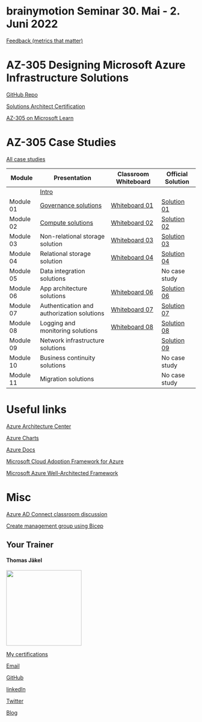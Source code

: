 # brainymotion Seminar 30. Mai - 2. Juni 2022

[Feedback (metrics that matter)](https://www.metricsthatmatter.com/url/u.aspx?4D3889031184199833)

# AZ-305 Designing Microsoft Azure Infrastructure Solutions

[GitHub Repo](https://github.com/MicrosoftLearning/AZ-305-DesigningMicrosoftAzureInfrastructureSolutions)

[Solutions Architect Certification](https://docs.microsoft.com/en-us/learn/certifications/azure-solutions-architect/)

[AZ-305 on Microsoft Learn](https://aka.ms/AZ-305StudentMaterials)

# AZ-305 Case Studies

[All case studies](https://microsoftlearning.github.io/AZ-305-DesigningMicrosoftAzureInfrastructureSolutions/)


| Module    | Presentation | Classroom Whiteboard | Official Solution |
| ----------|--------------|----------------------|-------------------|
|           | [Intro](https://github.com/www42/305/blob/1373af78d0cabe6f167ed32fb05d5b7e77706f4c/Presentations/AZ-305T00A-ENU-PowerPoint_00.pdf)                | | |
| Module 01 | [Governance solutions](https://github.com/www42/305/blob/1373af78d0cabe6f167ed32fb05d5b7e77706f4c/Presentations/AZ-305T00A-ENU-Powerpoint_01.pdf) | [Whiteboard 01](https://github.com/www42/305/blob/1373af78d0cabe6f167ed32fb05d5b7e77706f4c/Whiteboards/Whiteboard-Mod01.png) | [Solution 01](https://github.com/www42/305/blob/e7f81ae0db440c2092bd5ca6b78b8f7681ac3a1e/Solutions/Mod01Solution.pdf) |
| Module 02 | [Compute solutions](https://github.com/www42/305/blob/1373af78d0cabe6f167ed32fb05d5b7e77706f4c/Presentations/AZ-305T00A-ENU-PowerPoint_02.pdf)    | [Whiteboard 02](https://github.com/www42/305/blob/1373af78d0cabe6f167ed32fb05d5b7e77706f4c/Whiteboards/Whiteboard-Mod02.png) | [Solution 02](https://github.com/www42/305/blob/1373af78d0cabe6f167ed32fb05d5b7e77706f4c/Solutions/AZ-305T00A-ENU-StudentCaseStudySolutionHandout-Module02.pdf) |
| Module 03 | Non-relational storage solution            | [Whiteboard 03](https://github.com/www42/305/blob/c085f5ad33fb6c3659d170d4d59abad2b7015b5c/Whiteboards/Whiteboard-Mod03.png) | [Solution 03](https://github.com/www42/305/blob/eab9403d4775680345ec2a05b5b564dfbfae63b8/Solutions/AZ-305T00A-ENU-StudentCaseStudySolutionHandout-Module03.pdf) |
| Module 04 | Relational storage solution                | [Whiteboard 04](https://github.com/www42/305/blob/c085f5ad33fb6c3659d170d4d59abad2b7015b5c/Whiteboards/Whiteboard-Mod04.png) | [Solution 04](https://github.com/www42/305/blob/eab9403d4775680345ec2a05b5b564dfbfae63b8/Solutions/AZ-305T00A-ENU-StudentCaseStudySolutionHandout-Module04.pdf) |
| Module 05 | Data integration solutions                 |  | No case study |
| Module 06 | App architecture solutions                 | [Whiteboard 06](https://github.com/www42/305/blob/c085f5ad33fb6c3659d170d4d59abad2b7015b5c/Whiteboards/Whiteboard-Mod06.png) | [Solution 06](https://github.com/www42/305/blob/eab9403d4775680345ec2a05b5b564dfbfae63b8/Solutions/AZ-305T00A-ENU-StudentCaseStudySolutionHandout-Module06.pdf) |
| Module 07 | Authentication and authorization solutions | [Whiteboard 07](https://github.com/www42/305/blob/c085f5ad33fb6c3659d170d4d59abad2b7015b5c/Whiteboards/Whiteboard-Mod07.png) | [Solution 07](https://github.com/www42/305/blob/eab9403d4775680345ec2a05b5b564dfbfae63b8/Solutions/AZ-305T00A-ENU-StudentCaseStudySolutionHandout-Module07.pdf) |
| Module 08 | Logging and monitoring solutions           | [Whiteboard 08](https://github.com/www42/305/blob/c085f5ad33fb6c3659d170d4d59abad2b7015b5c/Whiteboards/Whiteboard-Mod08.png) | [Solution 08](https://github.com/www42/305/blob/eab9403d4775680345ec2a05b5b564dfbfae63b8/Solutions/AZ-305T00A-ENU-StudentCaseStudySolutionHandout-Module08.pdf) |
| Module 09 | Network infrastructure  solutions          |  | [Solution 09](https://github.com/www42/305/blob/eab9403d4775680345ec2a05b5b564dfbfae63b8/Solutions/AZ-305T00A-ENU-StudentCaseStudySolutionHandout-Module09.pdf) |
| Module 10 | Business continuity solutions              |  | No case study |
| Module 11 | Migration solutions                        |  | No case study |

# Useful links

[Azure Architecture Center](https://https://docs.microsoft.com/en-us/azure/architecture/)

[Azure Charts](https://https://azurecharts.com/)

[Azure Docs](https://https://docs.microsoft.com/en-us/azure/)

[Microsoft Cloud Adoption Framework for Azure](https://docs.microsoft.com/en-us/azure/cloud-adoption-framework/)

[Microsoft Azure Well-Architected Framework](https://docs.microsoft.com/en-us/azure/architecture/framework/)

# Misc

[Azure AD Connect classroom discussion](https://github.com/www42/305/blob/8e54be2499faf853b3f54a8044318419ec240999/Solutions/AZ-305_Azure-AD-Connect_Discussion.png)

[Create management group using Bicep](https://github.com/www42/305/tree/master/Bicep)

##  Your Trainer
#### Thomas Jäkel

<img src="https://github.com/www42/305/blob/36482adce2952ecb70f11ed2b11ce431659a2ede/img/Profilbild.jpg" width="200"/>

[My certifications](https://www.credly.com/users/thomas-jakel)

[Email](mailto:thomas.jaekel@brainymotion.de?subject=AZ-305)

[GitHub](https://github.com/www42)

[linkedIn](https://linkedin.com/in/tjkkll)

[Twitter](https://twitter.com/tjkkll)

[Blog](https://blog.az.training)